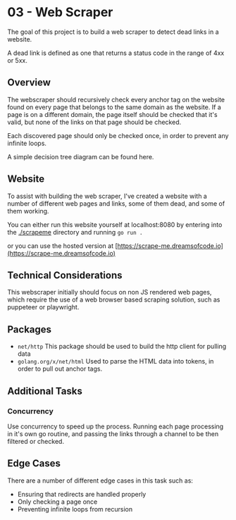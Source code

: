 # 03 - Web Scraper

The goal of this project is to build a web scraper to detect dead links in a website.

A dead link is defined as one that returns a status code in the range of 4xx or 5xx.

## Overview

The webscraper should recursively check every anchor tag on the website found on every page that belongs to the same domain as the website. If a page is on a different domain, the page itself should be checked that it's valid, but none of the links on that page should be checked.

Each discovered page should only be checked once, in order to prevent any infinite loops.

A simple decision tree diagram can be found here.

## Website

To assist with building the web scraper, I've created a website with a number of different web pages and links, some of them dead, and some of them working. 

You can either run this website yourself at localhost:8080 by entering into the [./scrapeme](./scrapeme) directory and running `go run .`

or you can use the hosted version at [https://scrape-me.dreamsofcode.io](https://scrape-me.dreamsofcode.io)

## Technical Considerations

This webscraper initially should focus on non JS rendered web pages, which require the use of a web browser based scraping solution, such as puppeteer or playwright.

## Packages

- `net/http` This package should be used to build the http client for pulling data
- `golang.org/x/net/html` Used to parse the HTML data into tokens, in order to pull out anchor tags.

## Additional Tasks

### Concurrency
Use concurrency to speed up the process. Running each page processing in it's own go routine, and passing the links through a channel to be then filtered or checked.

## Edge Cases

There are a number of different edge cases in this task such as:

- Ensuring that redirects are handled properly
- Only checking a page once
- Preventing infinite loops from recursion
